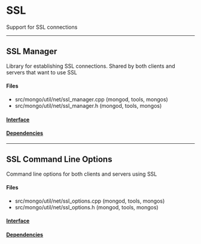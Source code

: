 # SSL
Support for SSL connections


-------------

## SSL Manager
Library for establishing SSL connections.  Shared by both clients and servers that want to use SSL

#### Files
- src/mongo/util/net/ssl\_manager.cpp   (mongod, tools, mongos)
- src/mongo/util/net/ssl\_manager.h   (mongod, tools, mongos)

#### [Interface](interface/0)

#### [Dependencies](dependencies/0)

-------------

## SSL Command Line Options
Command line options for both clients and servers using SSL

#### Files
- src/mongo/util/net/ssl\_options.cpp   (mongod, tools, mongos)
- src/mongo/util/net/ssl\_options.h   (mongod, tools, mongos)

#### [Interface](interface/1)

#### [Dependencies](dependencies/1)

